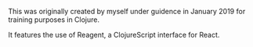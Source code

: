 This was originally created by myself under guidence in January 2019 for training purposes in Clojure.

It features the use of Reagent, a ClojureScript interface for React.
